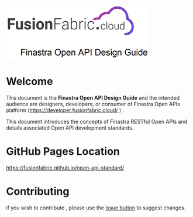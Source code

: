 ![Finastra Open API Design Guide](images/design-guide-logo.png)

# Welcome

This document is the **Finastra Open API Design Guide** and the intended
audience are designers, developers, or consumer of Finastra Open APIs platform (https://developer.fusionfabric.cloud/ )  .

This document introduces the concepts of Finastra RESTful Open APIs and
details associated Open API development standards.

# GitHub Pages Location 

https://fusionfabric.github.io/open-api-standard/

# Contributing 

if you wish to contribute , please use the [issue button](https://github.com/fusionfabric/open-api-standard/issues) to suggest changes.  
